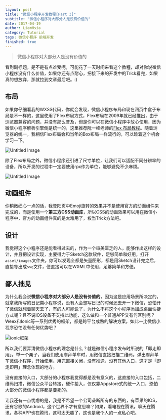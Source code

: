 ```yaml
---
layout: post
title: "微信小程序开发教程[Part 3]"
subtitle: "微信小程序对大部分人是没有价值的"
date: 2017-04-19
author: LiamHsia
category: Tutorial
tags: 微信小程序 前端开发
finished: true
---
```

> 微信小程序对大部分人是没有价值的

看到副标题，是不是有点难受呢，可能花了一天时间来看这个教程，却对你说微信小程序没有什么价值，如果你还有点耐心，把接下来的开发中的Trick看完，如果真的想放弃，那就拉到文章最后吧。:)

## 布局
如果你仔细看我的WXSS代码，你就会发现，微信小程序布局和现在网页中盒子布局是不一样的，这里使用了Flex布局方式，Flex布局在2009年就已经推出，由于浏览器兼容的问题，并没有那么普及，但是你可以在微信小程序中放心使用，因为微信小程序解析引擎倒是统一的，这里推荐阮一峰老师的[Flex 布局教程](http://www.ruanyifeng.com/blog/2015/07/flex-grammar.html)。随着浏览器的统一，我相信Flex布局会和当年的Box布局一样流行的，可以趁着这个机会学习一下。

![Untitled Image](http://ooyc2y4k2.bkt.clouddn.com/A1f8Z)

除了Flex布局之外，微信小程序还引进了尺寸单位，让我们可以适配不同分辨率的设备，所以开发的过程中一定要使用rpx作为单位，能够避免不少麻烦。

![Untitled Image](http://ooyc2y4k2.bkt.clouddn.com/8DjH6)

## 动画组件
你稍微细心一点的话，我登陆页中Emoji旋转的效果并不是使用官方的动画组件来完成的，而是使用一个**第三方CSS动画库**，所以CSS的动画效果可以用在微信小程序中，官方的动画组件真的是太难用了，权当Trick方法吧。

## 设计
我觉得这个小程序还是能看得过去的，作为一个审美匮乏的人，能够作出这样的设计，并且把设计实现，主要得力于Sketch这款软件，足够简单和好用，打开`asset/images`文件夹，你可以发现全都是矢量图形，都是用Sketch设计完之后，直接导出成`svg`文件，便直接可以在WXML中使用，足够简单和方便。

## 鄙人拙见
为什么我会说**微信小程序对大部分人是没有价值的**，因为这是应用场景所决定的，就拿我所写的日记类小程序说，没有人会想写日记的时候还去开一下微信，恐怕开了微信就想着聊天去了，有的人可能说了，为什么不将这个小程序添加成桌面快捷方式呢？且不说IOS设备不支持此功能，这么做和一个普通APP又有何区别呢？Weex和Ionic等一系列优秀的框架，都是跨平台成熟的解决方案，如此一比微信小程序恐怕没有任何优势吧？

![ionic框架](http://ooyc2y4k2.bkt.clouddn.com/rtEtn)

所以我们要弄清微信小程序的理念是什么？就是微信小程序发布时所说的「即走即用」，举一个栗子，当我们使用摩拜单车时，用微信直接扫描二维码，弹出摩拜单车微信小程序，开始使用，用完直接关闭，没有推送，没有其他入口，这才是「即走即用」理念体现的地方。

没有直接的入口，大部分的小程序我觉得都是没有意义的，这直接的入口包括，二维码扫描，微信公众平台转接，硬件接入，仅仅靠Appstore式的统一入口，恐怕大部分的微信小程序都是要死的。

让我还有一点忧虑的是，我是不希望一个公司垄断所有的东西的，有苹果的IOS，还有谷歌的Android，这个世界不才有意思嘛？如果，看电视在腾讯，聊天在腾讯，各种APP也在腾讯，这可太无趣了，这也是我个人的一点私心吧。